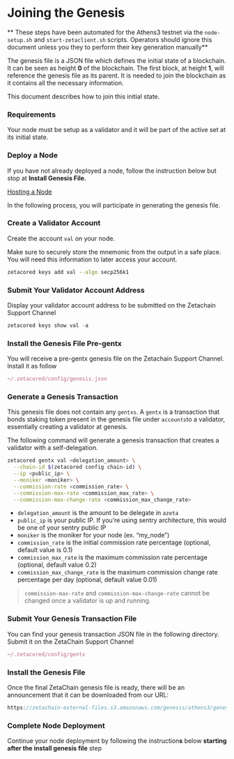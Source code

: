 # Joining the Genesis

** These steps have been automated for the Athens3 testnet via the `node-setup.sh` and
`start-zetaclient.sh` scripts.
Operators should ignore this document unless you they to perform their key generation manually**


The genesis file is a JSON file which defines the initial state of a blockchain. It can be seen as height **0** of the blockchain. The first block, at height **1**, will reference the genesis file as its parent. It is needed to join the blockchain as it contains all the necessary information.

This document describes how to join this initial state.

### Requirements

Your node must be setup as a validator and it will be part of the active set at its initial state. 

### Deploy a Node

If you have not already deployed a node, follow the instruction below but stop at **Install Genesis File.**

[Hosting a Node](https://www.notion.so/Hosting-a-Node-64709ea14b6549b8abd45cd3299e8bff)

In the following process, you will participate in generating the genesis file.

### Create a Validator Account

Create the account `val` on your node. 

Make sure to securely store the mnemonic from the output in a safe place. You will need this information to later access your account.

```bash
zetacored keys add val --algo secp256k1
```

### Submit Your Validator Account Address

Display your validator account address to be submitted on the Zetachain Support Channel 

```jsx
zetacored keys show val -a
```

### Install the Genesis File Pre-gentx

You will receive a pre-gentx genesis file on the Zetachain Support Channel. Install it as follow

```jsx
~/.zetacored/config/genesis.json
```

### Generate a Genesis Transaction

This genesis file does not contain any `gentxs`. A `gentx` is a transaction that bonds staking token present in the genesis file under `accounts`to a validator, essentially creating a validator at genesis.

The following command will generate a genesis transaction that creates a validator with a self-delegation. 

```bash
zetacored gentx val <delegation_amount> \
  --chain-id $(zetacored config chain-id) \
  --ip <public_ip> \
  --moniker <moniker> \
  --commission-rate <commission_rate> \
  --commission-max-rate <commission_max_rate> \
  --commission-max-change-rate <commission_max_change_rate>
```

- `delegation_amount` is the amount to be delegate in `azeta`
- `public_ip` is your public IP. If you’re using sentry architecture, this would be one of your sentry public IP
- `moniker` is the moniker for your node (ex. “my_node”)
- `commission_rate` is the initial commission rate percentage (optional, default value is 0.1)
- `commission_max_rate` is the maximum commission rate percentage (optional, default value 0.2)
- `commission_max_change_rate` is the maximum commission change rate percentage per day (optional, default value 0.01)

> `commission-max-rate` and `commission-max-change-rate` cannot be changed once a validator is up and running.
> 

### Submit Your Genesis Transaction File

You can find your genesis transaction JSON file in the following directory. Submit it on the ZetaChain Support Channel

```jsx
~/.zetacored/config/gentx
```

### Install the Genesis File

Once the final ZetaChain genesis file is ready, there will be an announcement that it can be downloaded from our URL:

```jsx
https://zetachain-external-files.s3.amazonaws.com/genesis/athens3/genesis.json
```

### Complete Node Deployment

Continue your node deployment by following the instruction**s** below **starting after the install genesis file** step